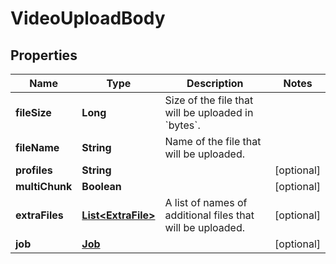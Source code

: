 
# VideoUploadBody

## Properties
Name | Type | Description | Notes
------------ | ------------- | ------------- | -------------
**fileSize** | **Long** | Size of the file that will be uploaded in &#x60;bytes&#x60;. | 
**fileName** | **String** | Name of the file that will be uploaded. | 
**profiles** | **String** |  |  [optional]
**multiChunk** | **Boolean** |  |  [optional]
**extraFiles** | [**List&lt;ExtraFile&gt;**](ExtraFile.md) | A list of names of additional files that will be uploaded. |  [optional]
**job** | [**Job**](Job.md) |  |  [optional]



